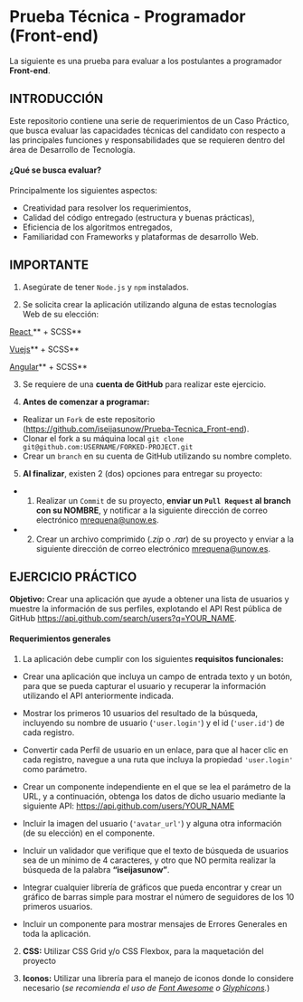 # Prueba Técnica - Programador (Front-end)

La siguiente es una prueba para evaluar a los postulantes a programador **Front-end**.

## INTRODUCCIÓN

Este repositorio contiene una serie de requerimientos de un Caso Práctico, que busca evaluar las capacidades técnicas del candidato con respecto a las principales funciones y responsabilidades que se requieren dentro del área de Desarrollo de Tecnología.

#### ¿Qué se busca evaluar?

Principalmente los siguientes aspectos:

+ Creatividad para resolver los requerimientos,
+ Calidad del código entregado (estructura y buenas prácticas),
+ Eficiencia de los algoritmos entregados,
+ Familiaridad con Frameworks y plataformas de desarrollo Web.

## IMPORTANTE
1. Asegúrate de tener `Node.js` y `npm` instalados.

2. Se solicita crear la aplicación utilizando alguna de estas tecnologías Web de su elección:

[React ](https://es.reactjs.org/)** + SCSS**

[Vuejs](https://vuejs.org/)** + SCSS**

[Angular](https://angular.io/)** + SCSS**

3. Se requiere de una **cuenta de GitHub** para realizar este ejercicio.

4.  **Antes de comenzar a programar:**

* Realizar un `Fork` de este repositorio (https://github.com/iseijasunow/Prueba-Tecnica_Front-end).
* Clonar el fork a su máquina local `git clone git@github.com:USERNAME/FORKED-PROJECT.git`
* Crear un `branch` en su cuenta de GitHub utilizando su nombre completo.

5.  **Al finalizar**, existen 2 (dos) opciones para entregar su proyecto:

* 1) Realizar un `Commit` de su proyecto, **enviar un `Pull Request` al branch con su NOMBRE**, y notificar a la siguiente dirección de correo electrónico [mrequena@unow.es](mailto:mrequena@unow.es).

* 2) Crear un archivo comprimido (_.zip_ o _.rar_) de su proyecto y enviar a la siguiente dirección de correo electrónico [mrequena@unow.es](mailto:mrequena@unow.es).

## EJERCICIO PRÁCTICO

**Objetivo:** Crear una aplicación que ayude a obtener una lista de usuarios y muestre la información de sus perfiles, explotando el API Rest pública de GitHub https://api.github.com/search/users?q=YOUR_NAME.

 
#### Requerimientos generales

1. La aplicación debe cumplir con los siguientes **requisitos funcionales:**

- Crear una aplicación que incluya un campo de entrada texto y un botón, para que se pueda capturar el usuario y recuperar la información utilizando el API anteriormente indicada.

- Mostrar los primeros 10 usuarios del resultado de la búsqueda, incluyendo su nombre de usuario (`'user.login'`) y el id (`'user.id'`) de cada registro.

- Convertir cada Perfil de usuario en un enlace, para que al hacer clic en cada registro, navegue a una ruta que incluya la propiedad `'user.login'` como parámetro.

- Crear un componente independiente en el que se lea el parámetro de la URL, y a continuación, obtenga los datos de dicho usuario mediante la siguiente API: https://api.github.com/users/YOUR_NAME

- Incluir la imagen del usuario (`'avatar_url'`) y alguna otra información (de su elección) en el componente.

- Incluir un validador que verifique que el texto de búsqueda de usuarios sea de un mínimo de 4 caracteres, y otro que NO permita realizar la búsqueda de la palabra **“iseijasunow”**.

- Integrar cualquier librería de gráficos que pueda encontrar y crear un gráfico de barras simple para mostrar el número de seguidores de los 10 primeros usuarios.

- Incluir un componente para mostrar mensajes de Errores Generales en toda la aplicación.

2.  **CSS:** Utilizar CSS Grid y/o CSS Flexbox, para la maquetación del proyecto 

3.  **Iconos:** Utilizar una librería para el manejo de iconos donde lo considere necesario (_se recomienda el uso de [Font Awesome](http://fontawesome.io/) o [Glyphicons](http://glyphicons.com/)._)
